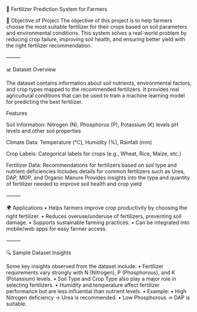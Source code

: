 🌱 Fertilizer Prediction System for Farmers

📌 Objective of Project
The objective of this project is to help farmers choose the most suitable fertilizer for their crops based on soil parameters and environmental conditions.
This system solves a real-world problem by reducing crop failure, improving soil health, and ensuring better yield with the right fertilizer recommendation.

⸻

📊 Dataset Overview

The dataset contains information about soil nutrients, environmental factors, and crop types mapped to the recommended fertilizers.
It provides real agricultural conditions that can be used to train a machine learning model for predicting the best fertilizer.

Features

Soil Information:
Nitrogen (N), Phosphorus (P), Potassium (K) levels
pH levels and other soil properties

Climate Data:
Temperature (°C), Humidity (%), Rainfall (mm)

Crop Labels:
Categorical labels for crops (e.g., Wheat, Rice, Maize, etc.)

Fertilizer Data:
Recommendations for fertilizers based on soil type and nutrient deficiencies
Includes details for common fertilizers such as Urea, DAP, MOP, and Organic Manure
Provides insights into the type and quantity of fertilizer needed to improve soil health and crop yield

⸻

🌍 Applications
	•	Helps farmers improve crop productivity by choosing the right fertilizer.
	•	Reduces overuse/underuse of fertilizers, preventing soil damage.
	•	Supports sustainable farming practices.
	•	Can be integrated into mobile/web apps for easy farmer access.

⸻

🔍 Sample Dataset Insights

Some key insights observed from the dataset include:
	•	Fertilizer requirements vary strongly with N (Nitrogen), P (Phosphorous), and K (Potassium) levels.
	•	Soil Type and Crop Type also play a major role in selecting fertilizers.
	•	Humidity and temperature affect fertilizer performance but are less influential than nutrient levels.
	•	Example:
	•	High Nitrogen deficiency → Urea is recommended.
	•	Low Phosphorous → DAP is suitable.
